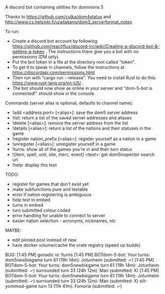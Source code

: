 A discord bot containing utilities for dominions 5

Thanks to https://github.com/culka/dom4status and http://www.cs.helsinki.fi/u/aitakang/dom3_serverformat_notes

To run:
* Create a discord bot account by following https://github.com/reactiflux/discord-irc/wiki/Creating-a-discord-bot-&-getting-a-token . The instructions there give you a bot with no permissions (DM only).
* Put the bot token in a file at the directory root called "token".
* To get it to speak in channels, follow the instructions at https://discordapi.com/permissions.html
* Then run with "cargo run --release". You need to install Rust to do this: https://www.rust-lang.org/en-US/ .
* The bot should now show as online in your server and "dom-5-bot is connected!" should show in the console.

Commands (server alias is optional, defaults to channel name): 
* !add \<address:port\> \[\<alias\>\]: save the dom5 server address
* !list: return a list of the saved server addresses and aliases
* !delete \[\<alias\>\]: remove the server address from the list
* !details \[\<alias\>\]: return a list of the nations and their statuses in the game
* !register nation_prefix \[\<alias\>\]: register yourself as a nation in a game
* !unregister \[\<alias\>\]: unregister yourself in a game
* !turns: show all of the games you're in and their turn status
* !\{item, spell, unit, site, merc, event\} \<text\>: get dom5inspector search url
* !help: display this text

TODO:
* register for games that don't exist yet
* make subfunctions pure and testable
* error if nation registering is ambiguous
* help text in embed
* turns in embed
* turn submitted colour coded
* error handling for unable to connect to server
* easier nation selection - acronyms, nicknames, etc

MAYBE:
* edit pinned post instead of new
* have docker volume/cache the crate registry (speed up builds)

BUG:
[1:45 PM] gonadic io: !turns
[1:45 PM] BOTdom-5-bot: Your turns:
dom5newbiegame turn 61 (19h 14m): Jotunheim (submitted: ✓)
[1:45 PM] BOTdom-5-bot: Your turns:
dom5newbiegame turn 61 (19h 14m): Jotunheim (submitted: ✓)
surrounded turn 33 (24h 12m): Man (submitted: X)
[1:45 PM] BOTdom-5-bot: Your turns:
dom5newbiegame turn 61 (19h 14m): Jotunheim (submitted: ✓)
surrounded turn 33 (24h 12m): Man (submitted: X)
silt-yomimod-game turn 13 (11h 41m): Fomoria (submitted: ✓)

